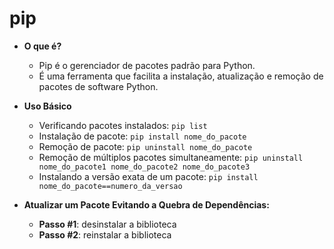 # pip

- **O que é?**
  - Pip é o gerenciador de pacotes padrão para Python.
  - É uma ferramenta que facilita a instalação, atualização e remoção de pacotes de software Python.

- **Uso Básico**
  - Verificando pacotes instalados: `pip list`
  - Instalação de pacote: `pip install nome_do_pacote`
  - Remoção de pacote: `pip uninstall nome_do_pacote`
  - Remoção de múltiplos pacotes simultaneamente: `pip uninstall nome_do_pacote1 nome_do_pacote2 nome_do_pacote3`
  - Instalando a versão exata de um pacote: `pip install nome_do_pacote==numero_da_versao`

- **Atualizar um Pacote Evitando a Quebra de Dependências:**
   - **Passo #1**: desinstalar a biblioteca
   - **Passo #2**: reinstalar a biblioteca